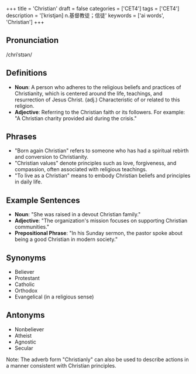 +++
title = 'Christian'
draft = false
categories = ['CET4']
tags = ['CET4']
description = '[ˈkristjən] n.基督教徒；信徒'
keywords = ['ai words', 'Christian']
+++

## Pronunciation
/chriˈstɪən/

## Definitions
- **Noun**: A person who adheres to the religious beliefs and practices of Christianity, which is centered around the life, teachings, and resurrection of Jesus Christ. (adj.) Characteristic of or related to this religion.
- **Adjective**: Referring to the Christian faith or its followers. For example: "A Christian charity provided aid during the crisis."

## Phrases
- "Born again Christian" refers to someone who has had a spiritual rebirth and conversion to Christianity.
- "Christian values" denote principles such as love, forgiveness, and compassion, often associated with religious teachings.
- "To live as a Christian" means to embody Christian beliefs and principles in daily life.

## Example Sentences
- **Noun**: "She was raised in a devout Christian family."
- **Adjective**: "The organization's mission focuses on supporting Christian communities."
- **Prepositional Phrase**: "In his Sunday sermon, the pastor spoke about being a good Christian in modern society."

## Synonyms
- Believer
- Protestant
- Catholic
- Orthodox
- Evangelical (in a religious sense)

## Antonyms
- Nonbeliever
- Atheist
- Agnostic
- Secular

Note: The adverb form "Christianly" can also be used to describe actions in a manner consistent with Christian principles.
